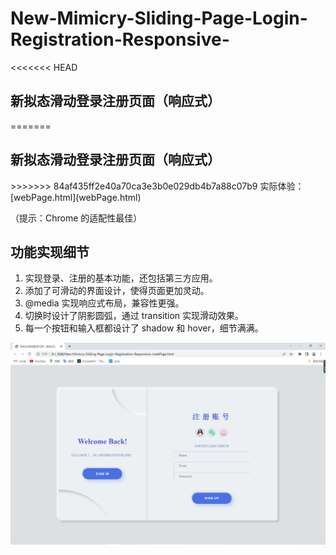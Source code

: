 # New-Mimicry-Sliding-Page-Login-Registration-Responsive-

<<<<<<< HEAD

## 新拟态滑动登录注册页面（响应式）

=======

<h2>新拟态滑动登录注册页面（响应式）</h2>
>>>>>>> 84af435ff2e40a70ca3e3b0e029db4b7a88c07b9
实际体验：[webPage.html](webPage.html)

（提示：Chrome 的适配性最佳）

## 功能实现细节

1. 实现登录、注册的基本功能，还包括第三方应用。
2. 添加了可滑动的界面设计，使得页面更加灵动。
3. @media 实现响应式布局，兼容性更强。
4. 切换时设计了阴影圆弧，通过 transition 实现滑动效果。
5. 每一个按钮和输入框都设计了 shadow 和 hover，细节满满。

![example](pic/example.png)
